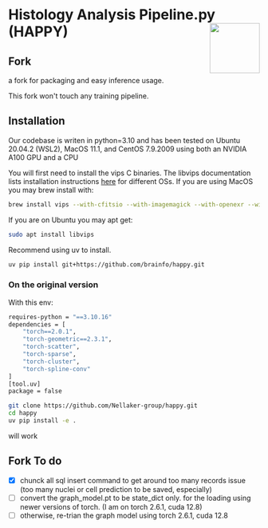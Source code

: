 # Histology Analysis Pipeline.py (HAPPY) <img src="readme_images/HAPPYPlacenta.png" width="100" align="right" />

## Fork

a fork for packaging and easy inference usage.

This fork won't touch any training pipeline.

## Installation

Our codebase is writen in python=3.10 and has been tested on Ubuntu 20.04.2 (WSL2), 
MacOS 11.1, and CentOS 7.9.2009 using both an NVIDIA A100 GPU and a CPU

You will first need to install the vips C binaries. The libvips documentation lists
installation instructions [here](https://github.com/libvips/libvips/wiki) for different 
OSs. If you are using MacOS you may brew install with:

```bash
brew install vips --with-cfitsio --with-imagemagick --with-openexr --with-openslide --with-webp
```

If you are on Ubuntu you may apt get:

```bash
sudo apt install libvips
```

Recommend using uv to install.

```bash
uv pip install git+https://github.com/brainfo/happy.git
```

### On the original version

With this env:
```bash
requires-python = "==3.10.16"
dependencies = [
    "torch==2.0.1",
    "torch-geometric==2.3.1",
    "torch-scatter",
    "torch-sparse",
    "torch-cluster",
    "torch-spline-conv"
]
[tool.uv]
package = false
```

```bash
git clone https://github.com/Nellaker-group/happy.git
cd happy
uv pip install -e .
```

will work


## Fork To do

- [x] chunck all sql insert command to get around too many records issue (too many nuclei or cell prediction to be saved, especially)
- [ ] convert the graph_model.pt to be state_dict only. for the loading using newer versions of torch. (I am on torch 2.6.1, cuda 12.8)
- [ ] otherwise, re-trian the graph model using torch 2.6.1, cuda 12.8
